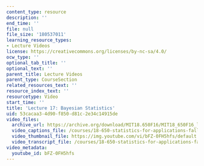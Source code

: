 ```yaml
---
content_type: resource
description: ''
end_time: ''
file: null
file_size: '180537011'
learning_resource_types:
- Lecture Videos
license: https://creativecommons.org/licenses/by-nc-sa/4.0/
ocw_type: ''
optional_tab_title: ''
optional_text: ''
parent_title: Lecture Videos
parent_type: CourseSection
related_resources_text: ''
resource_index_text: ''
resourcetype: Video
start_time: ''
title: 'Lecture 17: Bayesian Statistics'
uid: 53cacaa3-4d90-f850-d81c-2e34c14915de
video_files:
  archive_url: https://archive.org/download/MIT18.650F16/MIT18_650F16_lec17_300k.mp4
  video_captions_file: /courses/18-650-statistics-for-applications-fall-2016/9f523305ea2456a0a057c0d27d4f3318_bFZ-0FH5hfs.vtt
  video_thumbnail_file: https://img.youtube.com/vi/bFZ-0FH5hfs/default.jpg
  video_transcript_file: /courses/18-650-statistics-for-applications-fall-2016/745b3db25dd1e744df9276f7fba767a9_bFZ-0FH5hfs.pdf
video_metadata:
  youtube_id: bFZ-0FH5hfs
---
```

